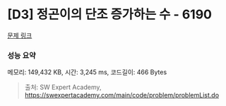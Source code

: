# [D3] 정곤이의 단조 증가하는 수 - 6190 

[문제 링크](https://swexpertacademy.com/main/code/problem/problemDetail.do?contestProbId=AWcPjEuKAFgDFAU4) 

### 성능 요약

메모리: 149,432 KB, 시간: 3,245 ms, 코드길이: 466 Bytes



> 출처: SW Expert Academy, https://swexpertacademy.com/main/code/problem/problemList.do